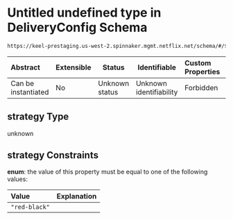 # Untitled undefined type in DeliveryConfig Schema

```txt
https://keel-prestaging.us-west-2.spinnaker.mgmt.netflix.net/schema/#/$defs/RedBlack/properties/strategy
```




| Abstract            | Extensible | Status         | Identifiable            | Custom Properties | Additional Properties | Access Restrictions | Defined In                                                    |
| :------------------ | ---------- | -------------- | ----------------------- | :---------------- | --------------------- | ------------------- | ------------------------------------------------------------- |
| Can be instantiated | No         | Unknown status | Unknown identifiability | Forbidden         | Allowed               | none                | [keel.schema.json\*](keel.schema.json "open original schema") |

## strategy Type

unknown

## strategy Constraints

**enum**: the value of this property must be equal to one of the following values:

| Value         | Explanation |
| :------------ | ----------- |
| `"red-black"` |             |

